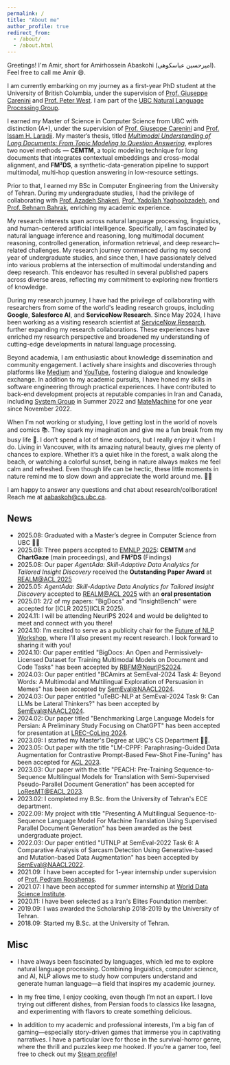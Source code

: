 ```yaml
---
permalink: /
title: "About me"
author_profile: true
redirect_from: 
  - /about/
  - /about.html
---
```


Greetings! I'm Amir, short for Amirhossein Abaskohi (امیرحسین عباسکوهی). Feel free to call me Amir 😄.

I am currently embarking on my journey as a first-year PhD student at the University of British Columbia, under the supervision of [Prof. Giuseppe Carenini](https://www.cs.ubc.ca/~carenini) and [Prof. Peter West](https://www.peterwest.ai/). I am part of the [UBC Natural Language Processing Group](https://nlp.cs.ubc.ca).

I earned my Master of Science in Computer Science from UBC with distinction (A+), under the supervision of [Prof. Giuseppe Carenini](https://www.cs.ubc.ca/~carenini) and [Prof. Issam H. Laradji](https://issamlaradji.github.io/). My master’s thesis, titled [*Multimodal Understanding of Long Documents: From Topic Modeling to Question Answering*](https://open.library.ubc.ca/soa/cIRcle/collections/ubctheses/24/items/1.0449900), explores two novel methods — **CEMTM**, a topic modeling technique for long documents that integrates contextual embeddings and cross-modal alignment, and **FM²DS**, a synthetic-data-generation pipeline to support multimodal, multi-hop question answering in low-resource settings.

Prior to that, I earned my BSc in Computer Engineering from the University of Tehran. During my undergraduate studies, I had the privilege of collaborating with [Prof. Azadeh Shakeri](https://ece.ut.ac.ir/en/~shakery), [Prof. Yadollah Yaghoobzadeh](https://yyaghoobzadeh.github.io/), and [Prof. Behnam Bahrak](https://ece.ut.ac.ir/en/~bahrak/network), enriching my academic experience.

My research interests span across natural language processing, linguistics, and human-centered artificial intelligence. Specifically, I am fascinated by natural language inference and reasoning, long multimodal document reasoning, controlled generation, information retrieval, and deep research–related challenges. My research journey commenced during my second year of undergraduate studies, and since then, I have passionately delved into various problems at the intersection of multimodal understanding and deep research. This endeavor has resulted in several published papers across diverse areas, reflecting my commitment to exploring new frontiers of knowledge.

During my research journey, I have had the privilege of collaborating with researchers from some of the world's leading research groups, including **Google**, **Salesforce AI**, and **ServiceNow Research**. Since May 2024, I have been working as a visiting research scientist at [ServiceNow Research](https://www.servicenow.com/research/author/amirhossein-abaskohi.html), further expanding my research collaborations. These experiences have enriched my research perspective and broadened my understanding of cutting-edge developments in natural language processing.

Beyond academia, I am enthusiastic about knowledge dissemination and community engagement. I actively share insights and discoveries through platforms like [Medium](https://medium.com/@amirhossein.abaskohi) and [YouTube](https://www.youtube.com/@amirhossein_abaskohi), fostering dialogue and knowledge exchange. In addition to my academic pursuits, I have honed my skills in software engineering through practical experiences. I have contributed to back-end development projects at reputable companies in Iran and Canada, including [System Group](https://en.systemgroup.net/) in Summer 2022 and [MateMachine](https://matemachine.com/) for one year since November 2022.

When I’m not working or studying, I love getting lost in the world of novels and comics 📚. They spark my imagination and give me a fun break from my busy life 🌟. I don’t spend a lot of time outdoors, but I really enjoy it when I do. Living in Vancouver, with its amazing natural beauty, gives me plenty of chances to explore. Whether it’s a quiet hike in the forest, a walk along the beach, or watching a colorful sunset, being in nature always makes me feel calm and refreshed. Even though life can be hectic, these little moments in nature remind me to slow down and appreciate the world around me. 🌿✨

I am happy to answer any questions and chat about research/collboration! Reach me at <a href="mailto:aabaskoh@cs.ubc.ca">aabaskoh@cs.ubc.ca</a>.

## News
- 2025.08: Graduated with a Master’s degree in Computer Science from UBC 🥳🥳  
- 2025.08: Three papers accepted to [EMNLP 2025](https://2025.emnlp.org/): **CEMTM** and **ChartGaze** (main proceedings), and **FM²DS** (Findings)  
- 2025.08: Our paper *AgentAda: Skill-Adaptive Data Analytics for Tailored Insight Discovery* received the **Outstanding Paper Award** at [REALM@ACL 2025](https://realm-workshop.github.io/)  
- 2025.05: *AgentAda: Skill-Adaptive Data Analytics for Tailored Insight Discovery* accepted to [REALM@ACL 2025](https://realm-workshop.github.io/) with an **oral presentation**  
- 2025.01: 2/2 of my papers: "BigDocs" and "InsightBench" were accepted for [ICLR 2025](ICLR 2025).
- 2024.11: I will be attending NeurIPS 2024 and would be delighted to meet and connect with you there!
- 2024.10: I’m excited to serve as a publicity chair for the [Future of NLP Workshop](https://nlp.cs.ubc.ca/future-of-nlp-workshop), where I’ll also present my recent research. I look forward to sharing it with you!
- 2024.10: Our paper entitled "BigDocs: An Open and Permissively-Licensed Dataset for Training Multimodal Models on Document and Code Tasks" has been accepted by [RBFM@NeurIPS2024](https://asu-apg.github.io/rbfm/).
- 2024.03: Our paper entitled "BCAmirs at SemEval-2024 Task 4: Beyond Words: A Multimodal and Multilingual Exploration of Persuasion in Memes" has been accepted by [SemEval@NAACL2024](https://semeval.github.io/SemEval2024/).
- 2024.03: Our paper entitled "uTeBC-NLP at SemEval-2024 Task 9: Can LLMs be Lateral Thinkers?" has been accepted by [SemEval@NAACL2024](https://semeval.github.io/SemEval2024/).
- 2024.02: Our paper titled "Benchmarking Large Language Models for Persian: A Preliminary Study Focusing on ChatGPT" has been accepted for presentation at [LREC-CoLing 2024](https://lrec-coling-2024.org/).
- 2023.09: I started my Master's Degree at UBC's CS Department 🥳🥳.
- 2023.05: Out paper with the title "LM-CPPF: Paraphrasing-Guided Data Augmentation for Contrastive Prompt-Based Few-Shot Fine-Tuning"
  has been accepted for [ACL 2023](https://2023.aclweb.org/).
- 2023.03: Our paper with the title "PEACH: Pre-Training Sequence-to-Sequence Multilingual Models for Translation with Semi-Supervised Pseudo-Parallel Document Generation"
  has been accepted for [LoResMT@EACL 2023](https://sites.google.com/view/loresmt/).
- 2023.02: I completed my B.Sc. from the University of Tehran's ECE department.
- 2022.09: My project with title "Presenting A Multilingual Sequence-to-Sequence Language Model For Machine Translation Using Supervised Parallel Document Generation" has been awarded as the best undergraduate project.
- 2022.03: Our paper entitled "UTNLP at SemEval-2022 Task 6: A Comparative Analysis of Sarcasm Detection Using Generative-based and Mutation-based Data Augmentation" has been accepted by [SemEval@NAACL2022](https://semeval.github.io/SemEval2022/).
- 2021.09: I have been accepted for 1-year internship under supervision of [Prof. Pedram Rooshenas](https://rooshenas.github.io/).
- 2021.07: I have been accepted for summer internship at [World Data Science Institute](https://worlddatascience.tech).
- 2020.11: I have been selected as a Iran's Elites Foundation member.
- 2019.09: I was awarded the Scholarship 2018-2019 by the University of Tehran.
- 2018.09: Started my B.Sc. at the University of Tehran.


## Misc
- I have always been fascinated by languages, which led me to explore natural language processing. Combining linguistics, computer science, and AI, NLP allows me to study how computers understand and generate human language—a field that inspires my academic journey.

- In my free time, I enjoy cooking, even though I’m not an expert. I love trying out different dishes, from Persian foods to classics like lasagna, and experimenting with flavors to create something delicious.
  
- In addition to my academic and professional interests, I’m a big fan of gaming—especially story-driven games that immerse you in captivating narratives. I have a particular love for those in the survival-horror genre, where the thrill and puzzles keep me hooked. If you’re a gamer too, feel free to check out my [Steam profile](https://steamcommunity.com/profiles/76561199162754559)!
